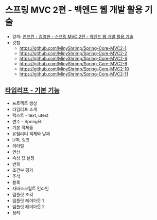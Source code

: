 # 스프링 MVC 2편 - 백엔드 웹 개발 활용 기술
* 강의: [인프런 - 김영한 - 스프링 MVC 2편 - 백엔드 웹 개발 활용 기술](https://www.inflearn.com/course/%EC%8A%A4%ED%94%84%EB%A7%81-mvc-2/dashboard)
* 깃헙
  * https://github.com/MinyShrimp/Spring-Core-MVC2-1
  * https://github.com/MinyShrimp/Spring-Core-MVC2-2
  * https://github.com/MinyShrimp/Spring-Core-MVC2-6
  * https://github.com/MinyShrimp/Spring-Core-MVC2-8
  * https://github.com/MinyShrimp/Spring-Core-MVC2-10
  * https://github.com/MinyShrimp/Spring-Core-MVC2-11

## [타임리프 - 기본 기능](./강의/1강)
* 프로젝트 생성
* 타임리프 소개
* 텍스트 - text, utext
* 변수 - SpringEL
* 기본 객체들
* 유틸리티 객체와 날짜
* URL 링크
* 리터럴
* 연산
* 속성 값 설정
* 반복
* 조건부 평가
* 주석
* 블록
* 자바스크립트 인라인
* 템플릿 조각
* 템플릿 레이아웃 1
* 템플릿 레이아웃 2
* 정리